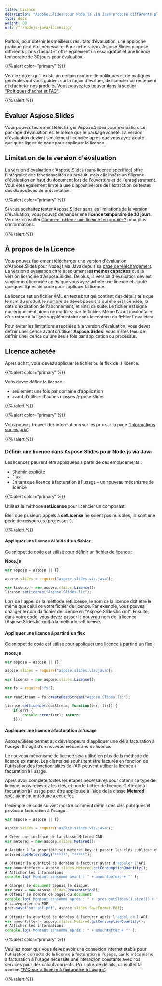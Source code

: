 ```yaml
---
title: Licence
description: "Aspose.Slides pour Node.js via Java propose différents plans d'achat ou offre un essai gratuit et une licence temporaire de 30 jours pour évaluation en utilisant les politiques de licence et d'abonnement."
type: docs
weight: 80
url: /fr/nodejs-java/licensing/
---
```


Parfois, pour obtenir les meilleurs résultats d'évaluation, une approche pratique peut être nécessaire. Pour cette raison, Aspose.Slides propose différents plans d'achat et offre également un essai gratuit et une licence temporaire de 30 jours pour évaluation.

{{% alert color="primary" %}}

Veuillez noter qu'il existe un certain nombre de politiques et de pratiques générales qui vous guident sur la façon d'évaluer, de licencier correctement et d'acheter nos produits. Vous pouvez les trouver dans la section ["Politiques d'achat et FAQ"](https://purchase.aspose.com/policies).

{{% /alert %}}

## **Évaluer Aspose.Slides**
Vous pouvez facilement télécharger Aspose.Slides pour évaluation. Le package d'évaluation est le même que le package acheté. La version d'évaluation devient simplement licenciée après que vous ayez ajouté quelques lignes de code pour appliquer la licence.

## **Limitation de la version d'évaluation**
La version d'évaluation d'Aspose.Slides (sans licence spécifiée) offre l'intégralité des fonctionnalités du produit, mais elle insère un filigrane d'évaluation en haut du document lors de l'ouverture et de l'enregistrement. Vous êtes également limité à une diapositive lors de l'extraction de textes des diapositives de présentation.

{{% alert color="primary" %}} 

Si vous souhaitez tester Aspose.Slides sans les limitations de la version d'évaluation, vous pouvez demander une **licence temporaire de 30 jours**. Veuillez consulter [Comment obtenir une licence temporaire ?](https://purchase.aspose.com/temporary-license) pour plus d'informations.

{{% /alert %}} 

## **À propos de la Licence**
Vous pouvez facilement télécharger une version d'évaluation d'Aspose.Slides pour Node.js via Java depuis sa [page de téléchargement](https://releases.aspose.com/slides/nodejs-java/). La version d'évaluation offre absolument **les mêmes capacités** que la version licenciée d'Aspose.Slides. De plus, la version d'évaluation devient simplement licenciée après que vous ayez acheté une licence et ajouté quelques lignes de code pour appliquer la licence.

La licence est un fichier XML en texte brut qui contient des détails tels que le nom du produit, le nombre de développeurs à qui elle est licenciée, la date d'expiration de l'abonnement, et ainsi de suite. Le fichier est signé numériquement, donc ne modifiez pas le fichier. Même l'ajout involontaire d'un retour à la ligne supplémentaire dans le contenu du fichier l'invalidera.

Pour éviter les limitations associées à la version d'évaluation, vous devez définir une licence avant d'utiliser **Aspose.Slides**. Vous n'êtes tenu de définir une licence qu'une seule fois par application ou processus.

## Licence achetée

Après achat, vous devez appliquer le fichier ou le flux de la licence.

{{% alert color="primary" %}}

Vous devez définir la licence :
* seulement une fois par domaine d'application
* avant d'utiliser d'autres classes Aspose.Slides

{{% /alert %}}

{{% alert color="primary" %}}

Vous pouvez trouver des informations sur les prix sur la page [“Informations sur les prix”](https://purchase.aspose.com/pricing/slides/family).

{{% /alert %}}

### **Définir une licence dans Aspose.Slides pour Node.js via Java**

Les licences peuvent être appliquées à partir de ces emplacements :

* Chemin explicite
* Flux
* En tant que licence à facturation à l'usage – un nouveau mécanisme de licence

{{% alert color="primary" %}}

Utilisez la méthode **setLicense** pour licencier un composant.

Bien que plusieurs appels à **setLicense** ne soient pas nuisibles, ils sont une perte de ressources (processeur).

{{% /alert %}}

#### **Appliquer une licence à l'aide d'un fichier**

Ce snippet de code est utilisé pour définir un fichier de licence :

**Node.js**

```javascript
var aspose = aspose || {};

aspose.slides = require("aspose.slides.via.java");

var license = new aspose.slides.License();
license.setLicense("Aspose.Slides.lic");
```

Lors de l'appel de la méthode setLicense, le nom de la licence doit être le même que celui de votre fichier de licence. Par exemple, vous pouvez changer le nom du fichier de licence en "Aspose.Slides.lic.xml". Ensuite, dans votre code, vous devez passer le nouveau nom de la licence (Aspose.Slides.lic.xml) à la méthode setLicense.

#### **Appliquer une licence à partir d'un flux**

Ce snippet de code est utilisé pour appliquer une licence à partir d'un flux :

**Node.js**

```javascript
var aspose = aspose || {};

aspose.slides = require("aspose.slides.via.java");

var license = new aspose.slides.License();

var fs = require("fs");

var readStream = fs.createReadStream("Aspose.Slides.lic");

license.setLicense(readStream, function(err, list) {
    if(err) { 
        console.error(err); return; 
    }});
```

#### Appliquer une licence à facturation à l'usage

Aspose.Slides permet aux développeurs d'appliquer une clé à facturation à l'usage. Il s'agit d'un nouveau mécanisme de licence.

Le nouveau mécanisme de licence sera utilisé en plus de la méthode de licence existante. Les clients qui souhaitent être facturés en fonction de l'utilisation des fonctionnalités de l'API peuvent utiliser la licence à facturation à l'usage.

Après avoir complété toutes les étapes nécessaires pour obtenir ce type de licence, vous recevrez les clés, et non le fichier de licence. Cette clé à facturation à l'usage peut être appliquée à l'aide de la classe **Metered** spécialement introduite à cet effet.

L'exemple de code suivant montre comment définir des clés publiques et privées à facturation à l'usage :

```javascript
var aspose = aspose || {};

aspose.slides = require("aspose.slides.via.java");

# Créer une instance de la classe Metered CAD
var metered = new aspose.slides.Metered();

# Accéder à la propriété set_metered_key et passer les clés publique et privée en paramètres
metered.setMeteredKey("*****", "*****");

# Obtenir la quantité de données à facturer avant d'appeler l'API
var amountbefore = aspose.slides.Metered.getConsumptionQuantity();
# Afficher les informations
console.log('Montant consommé avant : " + amountbefore + "' );

# Charger le document depuis le disque.
var pres = new aspose.slides.Presentation();
# Obtenir le nombre de pages du document
console.log('Montant consommé après : " +  pres.getSlides().size()) + "' );
# sauvegarder en PDF
pres.save("out_pdf.pdf", aspose.slides.SaveFormat.Pdf);

# Obtenir la quantité de données à facturer après l'appel de l'API
var amountafter = aspose.slides.Metered.getConsumptionQuantity();
# Afficher les informations
console.log('Montant consommé après : " + amountafter + "' );
```

{{% alert color="primary" %}}

Veuillez noter que vous devez avoir une connexion Internet stable pour l'utilisation correcte de la licence à facturation à l'usage, car le mécanisme à facturation à l'usage nécessite une interaction constante avec nos services pour des calculs corrects. Pour plus de détails, consultez la section [“FAQ sur la licence à facturation à l'usage”](https://purchase.aspose.com/faqs/licensing/metered).

{{% /alert %}}